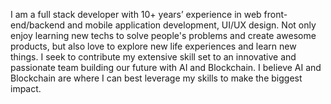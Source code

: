 I am a full stack developer with 10+ years’ experience in web front-end/backend and mobile application development, UI/UX design. 
Not only enjoy learning new techs to solve people's problems and create awesome products, but also love to explore new life experiences and learn new things. I seek to contribute my extensive skill set to an innovative and passionate team building our future with AI and Blockchain. I believe AI and Blockchain are where I can best leverage my skills to make the biggest impact.
